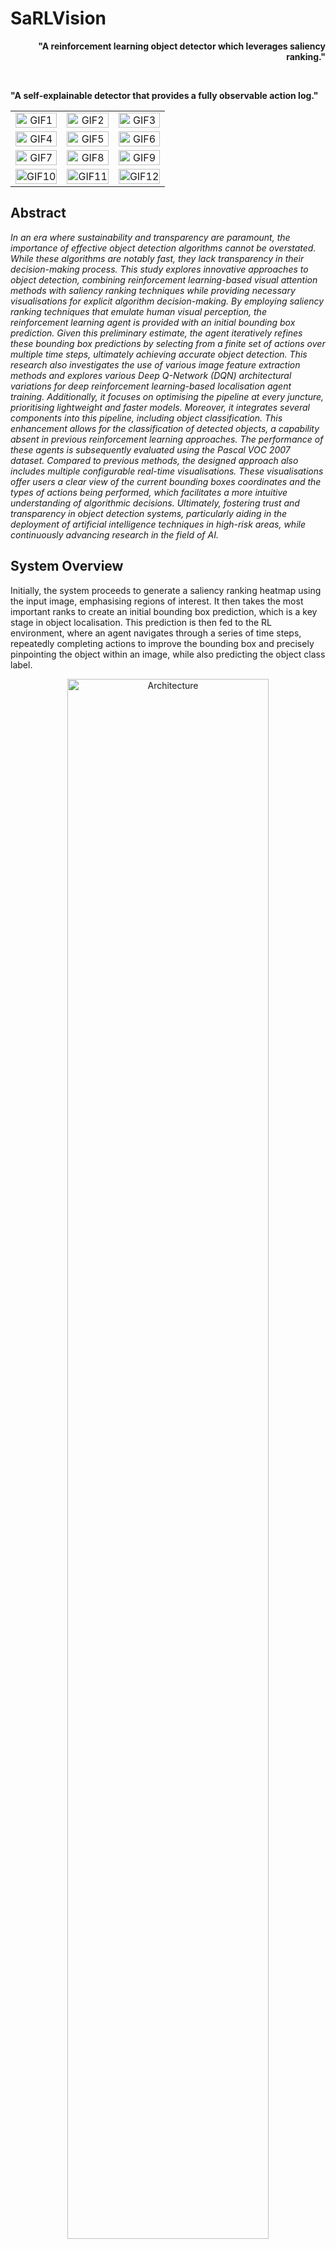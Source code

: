 # SaRLVision

<p align="right" style="text-align: right;">
  <strong>"A reinforcement learning object detector which leverages saliency ranking."</strong>
</p>
<br>
<p align="left" style="text-align: left;">
  <strong>"A self-explainable detector that provides a fully observable action log."</strong>
</p>

<p align='center'>
<table align="center">
  <tr>
    <td align="center">
      <img src="Diagrams/GIFs/bottle/bottle_GIF_5.gif" alt="GIF1"  width="100%" height="auto" />
    </td>
    <td align="center">
      <img src="Diagrams/GIFs/horse/horse_GIF_1.gif" alt="GIF2" width="100%" height="auto" />
    </td>
    <td align="center">
      <img src="Diagrams/GIFs/car/car_GIF_1.gif" alt="GIF3" width="100%" height="auto" />
    </td>
  </tr>
  <tr>
    <td align="center">
      <img src="Diagrams/GIFs/diningtable/diningtable_GIF_6.gif" alt="GIF4"  width="100%" height="auto" />
    </td>
    <td align="center">
      <img src="Diagrams/GIFs/sheep/sheep_GIF_1.gif" alt="GIF5" width="100%" height="auto" />
    </td>
    <td align="center">
      <img src="Diagrams/GIFs/pottedplant/pottedplant_GIF_9.gif" alt="GIF6" width="100%" height="auto" />
    </td>
  </tr>
  <tr>
    <td align="center">
      <img src="Diagrams/GIFs/train/train_GIF_3.gif" alt="GIF7"  width="100%" height="auto" />
    </td>
    <td align="center">
      <img src="Diagrams/GIFs/person/person_GIF_3.gif" alt="GIF8" width="100%" height="auto" />
    </td>
    <td align="center">
      <img src="Diagrams/GIFs/dog/dog_GIF_6.gif" alt="GIF9" width="100%" height="auto" />
    </td>
  </tr>
  <tr>
    <td align="center">
      <img src="Diagrams/GIFs/bird/bird_GIF_5.gif" alt="GIF10"  width="100%" height="auto" />
    </td>
    <td align="center">
      <img src="Diagrams/GIFs/cat/cat_GIF_6.gif" alt="GIF11" width="100%" height="auto" />
    </td>
    <td align="center">
      <img src="Diagrams/GIFs/aeroplane/aeroplane_GIF_6.gif" alt="GIF12" width="100%" height="auto" />
    </td>
  </tr>
</table>
</p>

<p align="justify">

## Abstract
*In an era where sustainability and transparency are paramount, the importance of effective object detection algorithms cannot be overstated. While these algorithms are notably fast, they lack transparency in their decision-making process. This study explores innovative approaches to object detection, combining reinforcement learning-based visual attention methods with saliency ranking techniques while providing necessary visualisations for explicit algorithm decision-making. By employing saliency ranking techniques that emulate human visual perception, the reinforcement learning agent is provided with an initial bounding box prediction. Given this preliminary estimate, the agent iteratively refines these bounding box predictions by selecting from a finite set of actions over multiple time steps, ultimately achieving accurate object detection. This research also investigates the use of various image feature extraction methods and explores various Deep Q-Network (DQN) architectural variations for deep reinforcement learning-based localisation agent training. Additionally, it focuses on optimising the pipeline at every juncture, prioritising lightweight and faster models. Moreover, it integrates several components into this pipeline, including object classification. This enhancement allows for the classification of detected objects, a capability absent in previous reinforcement learning approaches. The performance of these agents is subsequently evaluated using the Pascal VOC 2007 dataset. Compared to previous methods, the designed approach also includes multiple configurable real-time visualisations. These visualisations offer users a clear view of the current bounding boxes coordinates and the types of actions being performed, which facilitates a more intuitive understanding of algorithmic decisions. Ultimately, fostering trust and transparency in object detection systems, particularly aiding in the deployment of artificial intelligence techniques in high-risk areas, while continuously advancing research in the field of AI.*

## System Overview

<p align="justify">

Initially, the system proceeds to generate a saliency ranking heatmap using the input image, emphasising regions of interest. It then takes the most important ranks to create an initial bounding box prediction, which is a key stage in object localisation. This prediction is then fed to the RL environment, where an agent navigates through a series of time steps, repeatedly completing actions to improve the bounding box and precisely pinpointing the object within an image, while also predicting the object class label.
</p>

<p align='center'>
  <img src="Diagrams/Architecture.png" alt="Architecture" width="80%" height="auto">
</p>

## Saliency Ranking

<p align='justify'>

The initial process in the development of the system involves the utilisation of saliency ranking to derive an initial bounding box estimate. Alternatively, users may choose not to employ this technique, resulting in the initial bounding box covering the entirety of the input image, a practice commonly observed in existing literature. Following the acquisition of the Saliency Ranking heatmap from [SaRa](https://github.com/dylanseychell/SaliencyRanking), the first stage of this process entails the extraction of a bounding box that delineates the pertinent image segments. This technique considers a proportion of the highest-ranked areas, with a fixed threshold of 30% and number of iterations set to 1. The generation of these initial bounding boxes is critical due to the fact that it allows for the separation and delineation of prominent regions in the image for further refining utilising RL techniques.
</p>

<p align='center'>
  <img src="Diagrams/SaRa -3D plot.png" alt="SaRa" width="70%" height="auto">
</p>

## Reinforcement Learning

<p align="justify">

In the subsequent phase of the devised pipeline, reinforcement learning is harnessed to accomplish object localisation within the images. To this extent the developed system was built via the [gymnasium](https://gymnasium.farama.org/index.html) API, which facilitated the formulation of the problem as a Markov Decision Process (MDP), inspired from the existing literature. Subsequently, Deep Reinforcement Learning (DRL) techniques were applied to approximate the object detection problem.
</p>

### Action Space

<p align="justify">

Similar to methodologies commonly employed in object localisation tasks, the action set $A$ consists of eight transformations that can be applied to the bounding box, along with one action designated to terminate the search process. These transformations are grouped into four subsets: horizontal and vertical box movement, scale adjustment, and aspect ratio modification. Consequently, the agent has four degrees of freedom to adjust the bounding box $[x_1, y_1, x_2, y_2]$ during interactions with the environment. Additionally, a trigger action is incorporated to indicate successful object localisation by the current box, thereby concluding the ongoing search sequence, and drawing an IoR marker on the detected object.
</p>

<p align='center'>
  <img src="Diagrams/Actions_white.png" alt="Actions" width="100%" height="auto">
</p>

### Deep Q-Network Architecture

<p align="justify">

The DQN architecture, introduced in the presented system, assumes responsibility for decision-making in object localisation. To this extent, the designed architecture draws inspiration from methodologies present in the prevalent literature. Our proposed approach, introduces four DQN variants:
1. `Vanilla DQN (DQN)`
2. `Double DQN (DDQN)`
3. `Dueling DQN (Dueling DQN)`
4. `Double Dueling DQN (D3QN)`

Our approach advocates for a deeper DQN network to bolster decision-making capabilities and enhance learning complexity. To mitigate concerns regarding overfitting, dropout layers are seamlessly integrated into the network architecture. Additionally, this work develops a Dueling DQN Agent to improve learning efficiency by decoupling state and advantage functions. The Dueling DQN design divides the $Q$-value function into two streams, allowing the agent to better comprehend the value of doing specific actions in different situations. The proposed approach also evaluates DDQN and D3QN techniques, which have also not been previously examined, in pursuit of achieving better results.
</p>

<p align='center'>
  <img src="Diagrams/dqn_architectures.png" alt="DQN Architecture" width="70%" height="auto">
</p>

### Self-Explainability

<p align="justify">
The study proposes a system that creates a log and displays the current environment in several rendering modes to illustrate explainability, as demonstrated below:

<p align='center'>
  <img src="Diagrams/Visualisations.png" alt="Visualisations" width="100%" height="auto">
</p>

These visualisations provide users with insights into the current action being performed, the current IoU, the current Recall, the environment step counter, the current reward, and a clear view of the current bounding box and ground truth bounding box locations in the original image. Furthermore, unlike all object detectors and methodologies previously discussed, this methodology permits decision-making observation during the training phase, albeit there is a slight time overhead for the creation of visualisations. 
Nonetheless, the system provides a clear log outlining the framework's decision-making process for current item detection, allowing insight into the object detector's training and assessment, as observed below:

<p align='center'>
  <img src="Diagrams/Self-Explainability.png" alt="Self-Explainability" width="100%" height="auto">
</p>

</p>

## SaRLVision Window

<p align="justify">

The SaRLVision Window provides a real-time view of the object detection process, displaying the current state of the environment, the actions being taken, and the corresponding results. This interactive window is designed to be user-friendly, providing a clear and intuitive interface for users to understand the workings of the system.

<p align='center'>
<table align="center">
  <tr>
    <td align="center">
      <img src="Diagrams/SaRLVisionWindow1.png" alt="Window1"  width="100%" height="auto" />
    </td>
    <td align="center">
      <img src="Diagrams/SaRLVisionWindow2.png" alt="Window2" width="100%" height="auto" />
    </td>
    <td align="center">
      <img src="Diagrams/SaRLVisionWindow3.png" alt="Window3" width="100%" height="auto" />
    </td>
  </tr>
</table>
</p>

This window is implemented using the `pygame` library, which is a popular framework for building interactive applications and games in Python. Pygame provides a set of functions and classes for creating graphical user interfaces, handling user input, and rendering graphics on the screen. By utilizing the Pygame API, the SaRLVision Window is able to provide a visually appealing interface to users.

</p>

## Evaluation

<p align="justify">

The designed SaRLVision system was extensively tested for a number of environment configurations with the aforementioned agents across a set of experiments. The system was evaluated through the `mean Average Precision (mAP)` metric, which is a widely used metric for evaluating object detection models. The mAP metric is calculated by averaging the precision-recall curve for each class, and then averaging the results across all classes. This metric provides a comprehensive evaluation of the model's performance, taking into account both precision and recall. Furthermore, the developed agents where trained on the `Pascal VOC 2007+2012 training` set and evaluated on the `Pascal VOC 2007 test` set, which is a standard benchmark dataset for object detection, as prevalent in the literature. The results showcasing different agents and different environment configurations are presented below:

<p align='center'>
  <img src="Diagrams/figures/Experiment3/total_reward_vs_episode_train.png" alt="Evaluation Diagram" width="80%" height="auto">
</p>

<!-- | **Index** | **aero** | **bike** | **bird** | **boat** | **bottle** | **bus** | **car** | **cat** | **chair** | **cow** | **table** | **dog** | **horse** | **mbike** | **person** | **plant** | **sheep** | **sofa** | **train** | **tv** | **mAP** |
|---|---|---|---|---|---|---|---|---|---|---|---|---|---|---|---|---|---|---|---|---|---|
| **Config 1) (Ours)** | 76.4 | 25.7 | 64.3 | 18.3 | 4.1 | **74.6** | **67.9** | 73.1 | 4.1 | 64.3 | 34.1 | 29.8 | **82.7** | 73.9 | 38.8 | 6.6 | 68.9 | 21.3 | 52.9 | 55.7 | 46.9 |
| **Config 2) (Ours)** | 60.2 | 14.0 | 13.5 | 60.0 | 4.3 | 70.1 | 60.1 | 68.7 | 15.3 | 12.7 | 65.1 | 18.4 | 64.3 | 21.0 | 67.8 | **65.2** | 69.2 | 20.9 | 12.5 | 1.2 | 39.2 |
| **Config 3) (Ours)** | 70.8 | 30.3 | **72.1** | 17.7 | 19.9 | 49.3 | 63.9 | 66.9 | 6.2 | 21.6 | 33.4 | **66.0** | 70.1 | 72.6 | 22.4 | 7.2 | 44.4 | 21.5 | **72.1** | 14.1 | 42.1 |
| **Config 4) (Ours)** | 74.0 | 65.2 | 22.6 | 9.2 | 6.7 | 35.3 | 30.0 | 34.4 | 1.2 | 22.6 | 67.9 | 25.2 | 69.2 | 32.5 | 20.8 | 58.9 | **70.0** | 23.1 | 42.9 | 2.7 | 35.7 |
| **Config 5) (Ours)** | 65.5 | 17.8 | **67.8** | 11.3 | 2.2 | 39.1 | 64.5 | 64.8 | **65.6** | 26.5 | 66.9 | 62.0 | **74.8** | 32.0 | 22.5 | 5.0 | 16.4 | 21.6 | 71.9 | 3.8 | 40.1 |
| **Config 6) (Ours)** | 27.6 | 26.2 | 20.0 | 12.8 | **58.6** | **72.4** | 62.1 | 59.1 | 59.1 | 14.8 | 62.5 | 60.7 | 60.7 | 18.6 | **68.8** | 1.7 | 13.8 | 59.1 | 69.7 | 2.6 | 41.5 |
| **Config 7) (Ours)** | 74.3 | 18.8 | 21.3 | 17.7 | 1.9 | 25.7 | 66.4 | 24.3 | 4.3 | 64.8 | **71.9** | 30.1 | 30.6 | 62.3 | 22.1 | 1.8 | 12.5 | 25.3 | 73.7 | 3.9 | 32.7 |
| **Config 8) (Ours)** | **76.8** | 16.2 | 33.2 | 18.0 | 25.2 | 31.8 | 23.2 | 64.7 | 4.9 | 22.2 | 34.5 | 39.5 | **74.1** | 23.3 | 61.5 | 6.8 | 20.2 | 25.1 | 69.8 | 2.9 | 33.7 |
| **Config 9) (Ours)** | 56.2 | 23.6 | 45.6 | 26.5 | 3.5 | 68.6 | **67.0** | 33.7 | 4.3 | 17.5 | 68.2 | 45.1 | **76.2** | 45.2 | 20.4 | 4.8 | **66.3** | **63.9** | **76.5** | 15.4 | 41.4 |
| **Config 10) (Ours)** | 72.6 | **62.6** | 22.0 | 18.4 | **65.1** | 33.6 | **65.2** | 44.9 | 15.4 | **65.7** | 28.2 | 63.4 | 70.1 | 30.5 | 11.2 | 10.0 | 64.9 | 18.2 | 68.0 | **64.3** | 44.7 |
| **Config 11) (Ours)** | 74.4 | 27.6 | 35.6 | **61.5** | 14.7 | 34.2 | **64.2** | 43.9 | 4.7 | 62.8 | 73.4 | 24.8 | **81.1** | **71.8** | 16.2 | 5.3 | 22.5 | 65.4 | **76.3** | 2.9 | 43.2 |
| **Config 12) (Ours)** | **70.6** | 19.2 | 60.2 | 30.1 | 2.4 | 37.8 | 23.6 | **75.2** | 3.2 | 61.2 | 63.3 | 37.5 | 21.6 | 22.2 | 9.1 | 4.0 | 29.6 | 63.8 | 67.8 | 1.9 | 35.2 |
| **Config 13) (Ours)** | 64.0 | 26.5 | 20.9 | 20.7 | 7.4 | 40.8 | 48.7 | 71.5 | 4.2 | 36.3 | 25.7 | **66.0** | **80.5** | 38.1 | 25.1 | 15.0 | 63.8 | 65.2 | 73.8 | 4.4 | 39.9 |
| **Config 14) (Ours)** | 76.4 | 62.0 | 46.9 | 62.2 | 3.1 | 69.6 | 36.6 | 66.8 | 4.0 | 29.6 | 64.1 | 23.4 | 78.1 | **75.3** | 31.2 | 62.6 | 69.6 | 33.9 | 68.7 | 14.9 | 49.0 |
| **Config 15) (Ours)** | 76.0 | **74.2** | 67.1 | **64.7** | 4.7 | 72.7 | 64.5 | 68.7 | 3.6 | 33.7 | 23.4 | 34.0 | 77.2 | 71.5 | 64.9 | 3.2 | 23.1 | **67.5** | 73.6 | 59.3 | **51.4** |
|---|---|---|---|---|---|---|---|---|---|---|---|---|---|---|---|---|---|---|---|---|---|
| **Best Category APs (Ours)** | **76.8** | **74.2** | **72.1** | **64.7** | **65.1** | **74.6** | **67.9** | **75.2** | **65.6** | **65.7** | **73.4** | **66.0** | **82.7** | **75.3** | **68.8** | **65.2** | **70.0** | **67.5** | **76.5** | **64.3** | **70.6** | -->

</p>

## A Demonstration

<p align="justify">

Need a visual demonstration of the system in action? Check out the following video:
<center>

<a href="https://www.youtube.com/watch?v=S8gUYhOAAkE">https://www.youtube.com/watch?v=S8gUYhOAAkE</a>

</center>
</p>

## Getting Started

<p align="justify">

The following jupyter notebooks are provided to demonstrate the functionality of the system:
- [Dataset Notebooks](https://github.com/mbar0075/SaRLVision/tree/main/Experiments/Datasets)
- [Saliency Ranking Threshold Experiments](https://github.com/mbar0075/SaRLVision/tree/main/Experiments/Threshold%20Experiments)
- [Training.ipynb](https://github.com/mbar0075/SaRLVision/tree/main/Experiments/RL%20Agent%20Training/Training.ipynb)
- [Evaluation.ipynb](https://github.com/mbar0075/SaRLVision/tree/main/Experiments/RL%20Agent%20Training/Evaluation.ipynb)
- [Testing.ipynb](https://github.com/mbar0075/SaRLVision/tree/main/Experiments/RL%20Agent%20Training/Testing.ipynb)
- [Visualisations.ipynb](https://github.com/mbar0075/SaRLVision/tree/main/Experiments/RL%20Agent%20Training/Visualisations.ipynb)
- [Self-Explainability.ipynb](https://github.com/mbar0075/SaRLVision/tree/main/Experiments/RL%20Agent%20Training/Self-Explainability.ipynb)
- [Plotting Results.ipynb](https://github.com/mbar0075/SaRLVision/tree/main/Experiments/RL%20Agent%20Training/Plotting_Results.ipynb) 
- [Generate-GIFs.ipynb](https://github.com/mbar0075/SaRLVision/tree/main/Experiments/RL%20Agent%20Training/Generate-GIFs.ipynb) 
  
</p>


## Installation
To get started, clone the repository and navigate to it:
```bash
git clone https://github.com/mbar0075/SaRLVision.git
cd SaRLVision
```

You can also clone the environment used for this project using the `environment.yml` file provided in the `Requirements` directory. To do so, you will need to have Anaconda installed on your machine. If you don't have Anaconda installed, you can download it from [here](https://www.anaconda.com/products/distribution). Once you have Anaconda installed, you can run the following commands to install the environment and activate it

To install the environment, run the following command:
```bash
cd Requirements
conda env create -f environment.yml
conda activate SaRLVision
```

Alternatively you can create the environment manually by running the following commands and install the packages in the `requirements.txt` file in the `Requirements` directory:
```bash
cd Requirements
conda create --name SaRLVision python=3.9.16
conda activate SaRLVision
pip install -r requirements.txt
```

In case you want to install the packages manually, you can do so by running the following commands:
<details>
<summary  style="color: lightblue; cursor: pointer"><i> pip install . . .</i></summary>

```bash
pip install notebook
conda install swig
conda install nomkl
pip install opencv-python
pip install gymnasium[all]
pip install ufal.pybox2d
pip install pygame
pip install renderlab
pip install numpy
pip install matplotlib
pip install pandas
pip install seaborn
pip install scikit-learn
pip install pycotools

# Installing pytorch with CUDA 11.8
pip install torch torchvision torchaudio --index-url https://download.pytorch.org/whl/cu118/torch_stable.html

# Installing tensorflow with CUDA 11.2
conda install -c conda-forge cudatoolkit=11.2 cudnn=8.1.0
# Anything above 2.10 is not supported on the GPU on Windows Native
python -m pip install "tensorflow<2.11"
# Verify the installation:
python -c "import tensorflow as tf; print(tf.config.list_physical_devices('GPU'))"
```

In case of any further issues, you can install `cuda` from the following links: [NVIDIA CUDA Toolkit](https://developer.nvidia.com/cuda-toolkit-archive),
[Windows 11.8](https://developer.nvidia.com/cuda-11-8-0-download-archive?target_os=Windows&target_arch=x86_64&target_version=11&target_type=exe_local),
and install the corresponding `pytorch` and `tensorflow` versions from the following links: [PyTorch](https://pytorch.org/get-started/locally/), [TensorFlow](https://www.tensorflow.org/install/pip), respectively.
</details>

</p>